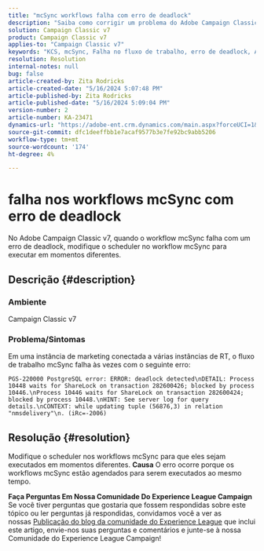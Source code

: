 ```yaml
---
title: "mcSync workflows falha com erro de deadlock"
description: "Saiba como corrigir um problema do Adobe Campaign Classic em que o workflow mcSync falha com erro de deadlock. Modifique o programador no workflow mcSynch."
solution: Campaign Classic v7
product: Campaign Classic v7
applies-to: "Campaign Classic v7"
keywords: "KCS, mcSync, Falha no fluxo de trabalho, erro de deadlock, ACC, Campanha"
resolution: Resolution
internal-notes: null
bug: false
article-created-by: Zita Rodricks
article-created-date: "5/16/2024 5:07:48 PM"
article-published-by: Zita Rodricks
article-published-date: "5/16/2024 5:09:04 PM"
version-number: 2
article-number: KA-23471
dynamics-url: "https://adobe-ent.crm.dynamics.com/main.aspx?forceUCI=1&pagetype=entityrecord&etn=knowledgearticle&id=ebbac8d1-a613-ef11-9f89-6045bd0298d4"
source-git-commit: dfc1deeffbb1e7acaf9577b3e7fe92bc9abb5206
workflow-type: tm+mt
source-wordcount: '174'
ht-degree: 4%

---
```


# falha nos workflows mcSync com erro de deadlock


No Adobe Campaign Classic v7, quando o workflow mcSync falha com um erro de deadlock, modifique o scheduler no workflow mcSync para executar em momentos diferentes.

## Descrição {#description}


### <b>Ambiente</b>

Campaign Classic v7



### <b>Problema/Sintomas</b>

Em uma instância de marketing conectada a várias instâncias de RT, o fluxo de trabalho mcSync falha às vezes com o seguinte erro:

`PGS-220000 PostgreSQL error: ERROR: deadlock detected\nDETAIL: Process 10448 waits for ShareLock on transaction 282600426; blocked by process 10446.\nProcess 10446 waits for ShareLock on transaction 282600424; blocked by process 10448.\nHINT: See server log for query details.\nCONTEXT: while updating tuple (56876,3) in relation "nmsdelivery"\n. (iRc=-2006)`


## Resolução {#resolution}


Modifique o scheduler nos workflows mcSync para que eles sejam executados em momentos diferentes.
<b>Causa</b>
O erro ocorre porque os workflows mcSync estão agendados para serem executados ao mesmo tempo.


<b>Faça Perguntas Em Nossa Comunidade Do Experience League Campaign</b>
Se você tiver perguntas que gostaria que fossem respondidas sobre este tópico ou ler perguntas já respondidas, convidamos você a ver as nossas [Publicação do blog da comunidade do Experience League](https://experienceleaguecommunities.adobe.com/t5/adobe-campaign-classic-blogs/introducing-top-kcs-articles-curated-for-your-troubleshooting/bc-p/672426#M132) que inclui este artigo, envie-nos suas perguntas e comentários e junte-se à nossa Comunidade do Experience League Campaign!
